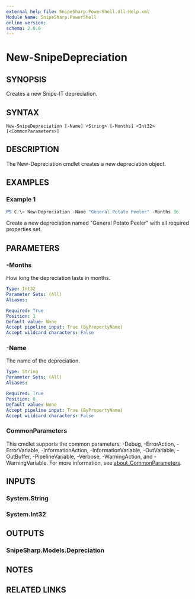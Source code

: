 ```yaml
---
external help file: SnipeSharp.PowerShell.dll-Help.xml
Module Name: SnipeSharp.PowerShell
online version:
schema: 2.0.0
---
```


# New-SnipeDepreciation

## SYNOPSIS
Creates a new Snipe-IT depreciation.

## SYNTAX

```
New-SnipeDepreciation [-Name] <String> [-Months] <Int32> [<CommonParameters>]
```

## DESCRIPTION
The New-Depreciation cmdlet creates a new depreciation object.

## EXAMPLES

### Example 1
```powershell
PS C:\> New-Depreciation -Name "General Potato Peeler" -Months 36
```

Create a new depreciation named "General Potato Peeler" with all required properties set.

## PARAMETERS

### -Months
How long the depreciation lasts in months.

```yaml
Type: Int32
Parameter Sets: (All)
Aliases:

Required: True
Position: 1
Default value: None
Accept pipeline input: True (ByPropertyName)
Accept wildcard characters: False
```

### -Name
The name of the depreciation.

```yaml
Type: String
Parameter Sets: (All)
Aliases:

Required: True
Position: 0
Default value: None
Accept pipeline input: True (ByPropertyName)
Accept wildcard characters: False
```

### CommonParameters
This cmdlet supports the common parameters: -Debug, -ErrorAction, -ErrorVariable, -InformationAction, -InformationVariable, -OutVariable, -OutBuffer, -PipelineVariable, -Verbose, -WarningAction, and -WarningVariable. For more information, see [about_CommonParameters](http://go.microsoft.com/fwlink/?LinkID=113216).

## INPUTS

### System.String

### System.Int32

## OUTPUTS

### SnipeSharp.Models.Depreciation

## NOTES

## RELATED LINKS
